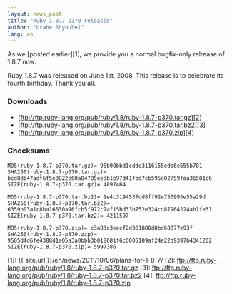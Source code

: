 ```yaml
---
layout: news_post
title: "Ruby 1.8.7-p370 released"
author: "Urabe Shyouhei"
lang: en
---
```


As we [posted earlier][1], we provide you a normal bugfix-only relrease
of 1.8.7 now.

Ruby 1.8.7 was released on June 1st, 2008. This release is to celebrate
its fourth birthday. Thank you all.

### Downloads

* [ftp://ftp.ruby-lang.org/pub/ruby/1.8/ruby-1.8.7-p370.tar.gz][2]
* [ftp://ftp.ruby-lang.org/pub/ruby/1.8/ruby-1.8.7-p370.tar.bz2][3]
* [ftp://ftp.ruby-lang.org/pub/ruby/1.8/ruby-1.8.7-p370.zip][4]

### Checksums

    MD5(ruby-1.8.7-p370.tar.gz)= 98b00bbd1cdde3116155edb6e555b781
    SHA256(ruby-1.8.7-p370.tar.gz)= bcd8db47adf6f5e3822b60a04785eedb1b97d41fbd7cb595d02759faa36581c6
    SIZE(ruby-1.8.7-p370.tar.gz)= 4897464

    MD5(ruby-1.8.7-p370.tar.bz2)= 1e4c3194537dd8ff92e756993e55a29d
    SHA256(ruby-1.8.7-p370.tar.bz2)= 6359b03a1c8ba16630a96fcb5f972c7af15bd33b752e324cd87964224ab1fe31
    SIZE(ruby-1.8.7-p370.tar.bz2)= 4211597

    MD5(ruby-1.8.7-p370.zip)= c3a83c3eecf2d361880d0bd68077e93f
    SHA256(ruby-1.8.7-p370.zip)= 9505d4d6fe4388d1a05a3a0bbb3b018681f6c6005109af24e22d9397b4341202
    SIZE(ruby-1.8.7-p370.zip)= 5997386



[1]: {{ site.url }}/en/news/2011/10/06/plans-for-1-8-7/
[2]: ftp://ftp.ruby-lang.org/pub/ruby/1.8/ruby-1.8.7-p370.tar.gz
[3]: ftp://ftp.ruby-lang.org/pub/ruby/1.8/ruby-1.8.7-p370.tar.bz2
[4]: ftp://ftp.ruby-lang.org/pub/ruby/1.8/ruby-1.8.7-p370.zip

